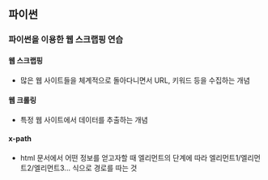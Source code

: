 ## 파이썬

### 파이썬을 이용한 웹 스크랩핑 연습

#### 웹 스크랩핑

- 많은 웹 사이트들을 체계적으로 돌아다니면서 URL, 키워드 등을 수집하는 개념

#### 웹 크롤링

- 특정 웹 사이트에서 데이터를 추출하는 개념

#### x-path

- html 문서에서 어떤 정보를 얻고자할 때 엘리먼트의 단계에 따라 엘리먼트1/엘리먼트2/엘리먼트3... 식으로 경로를 따는 것
